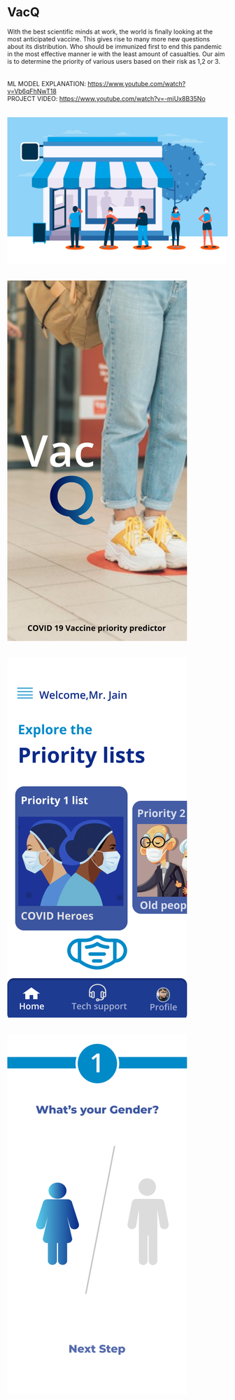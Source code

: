 # VacQ
With the best scientific minds at work, the world is finally looking at the most anticipated vaccine. This gives rise to many more new questions about its distribution. Who should be immunized first to end this pandemic in the most effective manner ie with the least amount of casualties. Our aim is to determine the priority of various users based on their risk as 1,2 or 3. <br/><br/><br/>
ML MODEL EXPLANATION: https://www.youtube.com/watch?v=Vb6qFhNwT18 <br/>
PROJECT VIDEO: https://www.youtube.com/watch?v=-miUx8B35No
<br/><br/><br/>
![image](AppDesign/VacQ.jpg)<br/><br/><br/>
![image](AppDesign/Google%20Pixel%202%20XL%20-%201.png)<br/><br/><br/>
![image](AppDesign/Google%20Pixel%202%20XL%20-%2012.png)<br/><br/><br/>
![image](AppDesign/Google%20Pixel%202%20XL%20-%206.png)<br/><br/><br/>
